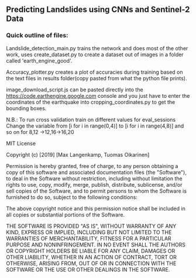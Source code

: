 ## Predicting Landslides using CNNs and Sentinel-2 Data

### Quick outline of files:
Landslide_detection_main.py trains the network and does most of the other work, uses create_dataset.py to create a dataset out of images in a folder called 'earth_engine_good'. 

Accuracy_plotter.py creates a plot of accuracies during training based on the text files in results folder(copy pasted from what the python file prints).

image_download_script.js can be pasted directly into the https://code.earthengine.google.com console and you just have to enter the coordinates of the earthquake into cropping_coordinates.py to get the bounding boxes.

N.B.: To run cross validation train on different values for eval_sessions
Change the variable from [i for i in range(0,4)] to [i for i in range(4,8)] and so on for 8,12 ->12,16->16,20


MIT License

Copyright (c) [2019] [Max Langenkamp, Tuomas Oikarinen]

Permission is hereby granted, free of charge, to any person obtaining a copy
of this software and associated documentation files (the "Software"), to deal
in the Software without restriction, including without limitation the rights
to use, copy, modify, merge, publish, distribute, sublicense, and/or sell
copies of the Software, and to permit persons to whom the Software is
furnished to do so, subject to the following conditions:

The above copyright notice and this permission notice shall be included in all
copies or substantial portions of the Software.

THE SOFTWARE IS PROVIDED "AS IS", WITHOUT WARRANTY OF ANY KIND, EXPRESS OR
IMPLIED, INCLUDING BUT NOT LIMITED TO THE WARRANTIES OF MERCHANTABILITY,
FITNESS FOR A PARTICULAR PURPOSE AND NONINFRINGEMENT. IN NO EVENT SHALL THE
AUTHORS OR COPYRIGHT HOLDERS BE LIABLE FOR ANY CLAIM, DAMAGES OR OTHER
LIABILITY, WHETHER IN AN ACTION OF CONTRACT, TORT OR OTHERWISE, ARISING FROM,
OUT OF OR IN CONNECTION WITH THE SOFTWARE OR THE USE OR OTHER DEALINGS IN THE
SOFTWARE.
